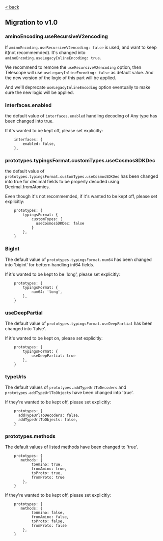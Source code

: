 [< back](https://github.com/cosmology-tech/telescope/blob/main/docs/README.md)

## Migration to v1.0

### aminoEncoding.useRecursiveV2encoding

If `aminoEncoding.useRecursiveV2encoding: false` is used, and want to keep it(not recommemded). It's changed into `aminoEncoding.useLegacyInlineEncoding: true`.

We recommend to remove the `useRecursiveV2encoding` option, then Telescope will use `useLegacyInlineEncoding: false` as default value. And the new version of the logic of this part will be applied.

And we'll deprecate `useLegacyInlineEncoding` option eventually to make sure the new logic will be applied.

### interfaces.enabled

the default value of `interfaces.enabled` handling decoding of Any type has been changed into true.

If it's wanted to be kept off, please set explicitly:

```
    interfaces: {
        enabled: false,
    },
```

### prototypes.typingsFormat.customTypes.useCosmosSDKDec

the default value of `prototypes.typingsFormat.customTypes.useCosmosSDKDec` has been changed into true for decimal fields to be properly decoded using Decimal.fromAtomics.

Even though it's not recommemded, if it's wanted to be kept off, please set explicitly:

```
    prototypes: {
        typingsFormat: {
            customTypes: {
              useCosmosSDKDec: false
            }
        },
    }
```

### BigInt

The default value of `prototypes.typingsFormat.num64` has been changed into 'bigint' for bettern handling int64 fields.

If it's wanted to be kept to be 'long', please set explicitly:

```
    prototypes: {
        typingsFormat: {
            num64: 'long',
        },
    }
```

### useDeepPartial

The default value of `prototypes.typingsFormat.useDeepPartial` has been changed into 'false'.

If it's wanted to be kept on, please set explicitly:

```
    prototypes: {
        typingsFormat: {
            useDeepPartial: true
        },
    }
```

### typeUrls

The default values of `prototypes.addTypeUrlToDecoders` and `prototypes.addTypeUrlToObjects` have been changed into 'true'.

If they're wanted to be kept off, please set explicitly:

```
    prototypes: {
      addTypeUrlToDecoders: false,
      addTypeUrlToObjects: false,
    }
```

### prototypes.methods

The default values of listed methods have been changed to 'true'.

```
    prototypes: {
       methods: {
            toAmino: true,
            fromAmino: true,
            toProto: true,
            fromProto: true
        },
    }
```

If they're wanted to be kept off, please set explicitly:

```
    prototypes: {
       methods: {
            toAmino: false,
            fromAmino: false,
            toProto: false,
            fromProto: false
        },
    }
```

